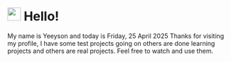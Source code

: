  <h1>
    <img src="https://emojis.slackmojis.com/emojis/images/1643510097/45343/hi.gif?1643510097" width="30"/> 
    Hello!
 </h1>
 <p>
    My name is Yeeyson and today is Friday, 25 April 2025
    Thanks for visiting my profile, I have some test projects going on others are done learning projects and others are real projects.
    Feel free to watch and use them.
 </p>